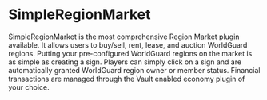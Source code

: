 SimpleRegionMarket
==================

SimpleRegionMarket is the most comprehensive Region Market plugin available. It allows users to buy/sell, rent, lease, and auction WorldGuard regions. Putting your pre-configured WorldGuard regions on the market is as simple as creating a sign. Players can simply click on a sign and are automatically granted WorldGuard region owner or member status. Financial transactions are managed through the Vault enabled economy plugin of your choice.
